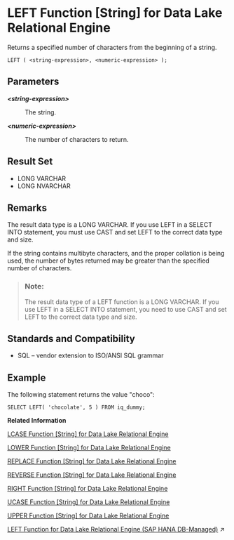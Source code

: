 <!-- loioa55d883284f210158c5ec15e3e69239f -->

# LEFT Function \[String\] for Data Lake Relational Engine

Returns a specified number of characters from the beginning of a string.



```
LEFT ( <string-expression>, <numeric-expression> );
```



<a name="loioa55d883284f210158c5ec15e3e69239f__LEFT_parm1"/>

## Parameters


<dl>
<dt><b>

*<string-expression\>*

</b></dt>
<dd>

The string.



</dd><dt><b>

*<numeric-expression\>*

</b></dt>
<dd>

The number of characters to return.



</dd>
</dl>



<a name="loioa55d883284f210158c5ec15e3e69239f__LEFT_returns1"/>

## Result Set

-   LONG VARCHAR
-   LONG NVARCHAR



<a name="loioa55d883284f210158c5ec15e3e69239f__LEFT_remarks1"/>

## Remarks

The result data type is a LONG VARCHAR. If you use LEFT in a SELECT INTO statement, you must use CAST and set LEFT to the correct data type and size.

If the string contains multibyte characters, and the proper collation is being used, the number of bytes returned may be greater than the specified number of characters.

> ### Note:  
> The result data type of a LEFT function is a LONG VARCHAR. If you use LEFT in a SELECT INTO statement, you need to use CAST and set LEFT to the correct data type and size.



<a name="loioa55d883284f210158c5ec15e3e69239f__LEFT_standards1"/>

## Standards and Compatibility

-   SQL – vendor extension to ISO/ANSI SQL grammar



<a name="loioa55d883284f210158c5ec15e3e69239f__LEFT_example1"/>

## Example

The following statement returns the value "choco":

```
SELECT LEFT( 'chocolate', 5 ) FROM iq_dummy;
```

**Related Information**  


[LCASE Function \[String\] for Data Lake Relational Engine](lcase-function-string-for-data-lake-relational-engine-a55c82d.md "Converts all characters in a string to lowercase.")

[LOWER Function \[String\] for Data Lake Relational Engine](lower-function-string-for-data-lake-relational-engine-a561324.md "Converts all characters in a string to lowercase.")

[REPLACE Function \[String\] for Data Lake Relational Engine](replace-function-string-for-data-lake-relational-engine-a579952.md "Replaces all occurrences of a substring with another substring.")

[REVERSE Function \[String\] for Data Lake Relational Engine](reverse-function-string-for-data-lake-relational-engine-a57a972.md "Takes one argument as an input of type BINARY or STRING and returns the specified string with characters listed in reverse order.")

[RIGHT Function \[String\] for Data Lake Relational Engine](right-function-string-for-data-lake-relational-engine-a57b364.md "Returns the rightmost characters of a string.")

[UCASE Function \[String\] for Data Lake Relational Engine](ucase-function-string-for-data-lake-relational-engine-a58c382.md "Converts all characters in a string to uppercase.")

[UPPER Function \[String\] for Data Lake Relational Engine](upper-function-string-for-data-lake-relational-engine-a58cbc0.md "Converts all characters in a string to uppercase.")

[LEFT Function for Data Lake Relational Engine (SAP HANA DB-Managed)](https://help.sap.com/viewer/a898e08b84f21015969fa437e89860c8/2024_1_QRC/en-US/7d6ec6d7cc0f4bebb844b85a3965a81a.html "Returns a specified number of characters from the beginning of a string.") :arrow_upper_right:

